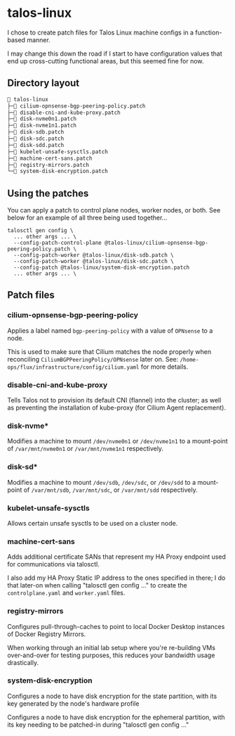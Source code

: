 # talos-linux

I chose to create patch files for Talos Linux machine configs in a function-based manner.

I may change this down the road if I start to have configuration values that end up cross-cutting functional areas, but this seemed fine for now.

## Directory layout

```sh
📂 talos-linux
├─📄 cilium-opnsense-bgp-peering-policy.patch
├─📄 disable-cni-and-kube-proxy.patch
├─📄 disk-nvme0n1.patch
├─📄 disk-nvme1n1.patch
├─📄 disk-sdb.patch
├─📄 disk-sdc.patch
├─📄 disk-sdd.patch
├─📄 kubelet-unsafe-sysctls.patch
├─📄 machine-cert-sans.patch
├─📄 registry-mirrors.patch
└─📄 system-disk-encryption.patch
```

## Using the patches

You can apply a patch to control plane nodes, worker nodes, or both. See below for an example of all three being used together...

```shell
talosctl gen config \
  ... other args ... \
  --config-patch-control-plane @talos-linux/cilium-opnsense-bgp-peering-policy.patch \
  --config-patch-worker @talos-linux/disk-sdb.patch \
  --config-patch-worker @talos-linux/disk-sdc.patch \
  --config-patch @talos-linux/system-disk-encryption.patch
  ... other args ... \
```

## Patch files

### cilium-opnsense-bgp-peering-policy

Applies a label named `bgp-peering-policy` with a value of `OPNsense` to a node.

This is used to make sure that Cilium matches the node properly when reconciling `CiliumBGPPeeringPolicy/OPNsense` later on. See: `/home-ops/flux/infrastructure/config/cilium.yaml` for more details.

### disable-cni-and-kube-proxy

Tells Talos not to provision its default CNI (flannel) into the cluster; as well as preventing the installation of kube-proxy (for Cilium Agent replacement).

### disk-nvme*

Modifies a machine to mount `/dev/nvme0n1` or `/dev/nvme1n1` to a mount-point of `/var/mnt/nvme0n1` or `/var/mnt/nvme1n1` respectively.

### disk-sd*

Modifies a machine to mount `/dev/sdb`, `/dev/sdc`, or `/dev/sdd` to a mount-point of `/var/mnt/sdb`, `/var/mnt/sdc`, or `/var/mnt/sdd` respectively.

### kubelet-unsafe-sysctls

Allows certain unsafe sysctls to be used on a cluster node.

### machine-cert-sans

Adds additional certificate SANs that represent my HA Proxy endpoint used for communications via talosctl.

I also add my HA Proxy Static IP address to the ones specified in there; I do that later-on when calling "talosctl gen config ..." to create the `controlplane.yaml` and `worker.yaml` files.

### registry-mirrors

Configures pull-through-caches to point to local Docker Desktop instances of Docker Registry Mirrors.

When working through an initial lab setup where you're re-building VMs over-and-over for testing purposes, this reduces your bandwidth usage drastically.

### system-disk-encryption

Configures a node to have disk encryption for the state partition, with its key generated by the node's hardware profile

Configures a node to have disk encryption for the ephemeral partition, with its key needing to be patched-in during "talosctl gen config ..."

